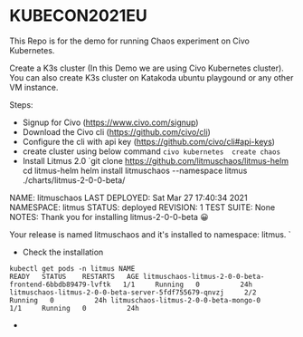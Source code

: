 # KUBECON2021EU
This Repo is for the demo for running Chaos experiment on Civo Kubernetes.

Create a K3s cluster (In this Demo we are using Civo Kubernetes cluster). You can also create K3s cluster on Katakoda ubuntu playgound or any other VM instance. 

Steps:
- Signup for Civo (https://www.civo.com/signup)
- Download the Civo cli (https://github.com/civo/cli)
- Configure the cli with api key (https://github.com/civo/cli#api-keys)
- create cluster using below command
`civo kubernetes  create chaos`
- Install Litmus 2.0 
`git clone https://github.com/litmuschaos/litmus-helm
cd litmus-helm
helm install litmuschaos  --namespace litmus ./charts/litmus-2-0-0-beta/

NAME: litmuschaos
LAST DEPLOYED: Sat Mar 27 17:40:34 2021
NAMESPACE: litmus
STATUS: deployed
REVISION: 1
TEST SUITE: None
NOTES:
Thank you for installing litmus-2-0-0-beta 😀

Your release is named litmuschaos and it's installed to namespace: litmus.
`
- Check the installation 

`kubectl get pods -n litmus
NAME                                                      READY   STATUS    RESTARTS   AGE
litmuschaos-litmus-2-0-0-beta-frontend-6bbdb89479-lvftk   1/1     Running   0          24h
litmuschaos-litmus-2-0-0-beta-server-5fdf755679-qnvzj     2/2     Running   0          24h
litmuschaos-litmus-2-0-0-beta-mongo-0                    1/1     Running   0          24h
`

- 
